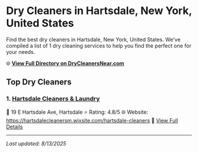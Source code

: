 # Dry Cleaners in Hartsdale, New York, United States

Find the best dry cleaners in Hartsdale, New York, United States. We've compiled a list of 1 dry cleaning services to help you find the perfect one for your needs.

🌐 **[View Full Directory on DryCleanersNear.com](https://drycleanersnear.com/city/US/New%20York/Hartsdale)**

## Top Dry Cleaners

### 1. [Hartsdale Cleaners & Laundry](https://drycleanersnear.com/dryCleaner/6897fd5cf0fbf4db3ddec718/hartsdale-cleaners-laundry)
📍 19 E Hartsdale Ave, Hartsdale
⭐ Rating: 4.8/5
🌐 Website: https://hartsdalecleanersm.wixsite.com/hartsdale-cleaners
🔗 [View Full Details](https://drycleanersnear.com/dryCleaner/6897fd5cf0fbf4db3ddec718/hartsdale-cleaners-laundry)


---

*Last updated: 8/13/2025*
